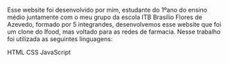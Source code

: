 Esse website foi desenvolvido por mim, estudante do 1ºano do ensino médio  juntamente com o meu grupo da escola ITB Brasílio Flores de Azevedo, formado por 5 integrandes, desenvolvemos esse website que foi um clone do Ifood, mas voltado para as redes de farmacia. Nesse trabalho foi utilizada as seguintes linguagens:

HTML
CSS
JavaScript